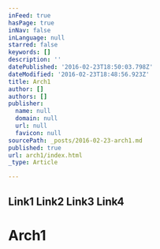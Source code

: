 ```yaml
---
inFeed: true
hasPage: true
inNav: false
inLanguage: null
starred: false
keywords: []
description: ''
datePublished: '2016-02-23T18:50:03.798Z'
dateModified: '2016-02-23T18:48:56.923Z'
title: Arch1
author: []
authors: []
publisher:
  name: null
  domain: null
  url: null
  favicon: null
sourcePath: _posts/2016-02-23-arch1.md
published: true
url: arch1/index.html
_type: Article

---
```

## Link1   Link2   Link3   Link4    

# Arch1